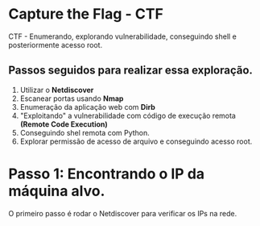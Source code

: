 # Capture the Flag - CTF
CTF  - Enumerando, explorando vulnerabilidade, conseguindo shell e posteriormente acesso root.
<h2>Passos seguidos para realizar essa exploração.</h2>

1. Utilizar o **Netdiscover**
2. Escanear portas usando **Nmap**
3. Enumeração da aplicação web com **Dirb**
4. "Exploitando" a vulnerabilidade com código de execução remota **(Remote Code Execution)**
5. Conseguindo shel remota com Python.
6. Explorar permissão de acesso de arquivo e conseguindo acesso root.

# Passo 1: Encontrando o IP da máquina alvo.
  
  O primeiro passo é rodar o Netdiscover para verificar os IPs na rede.
  
  [](Imagens/Imagem1.png)
  
